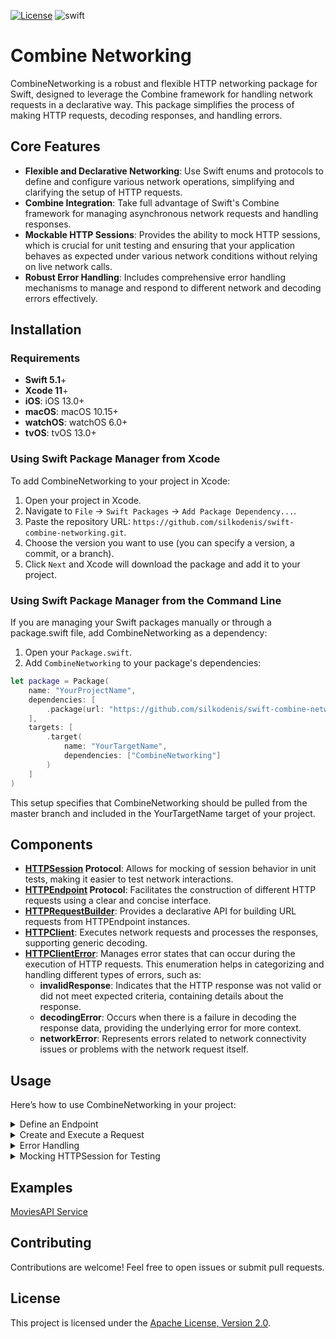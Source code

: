 [![License](https://img.shields.io/github/license/silkodenis/swift-combine-networking.svg)](https://github.com/silkodenis/swift-combine-networking/blob/main/LICENSE)
![swift](https://github.com/silkodenis/swift-combine-networking/actions/workflows/swift.yml/badge.svg?branch=main)

# Combine Networking

CombineNetworking is a robust and flexible HTTP networking package for Swift, designed to leverage the Combine framework for handling network requests in a declarative way. This package simplifies the process of making HTTP requests, decoding responses, and handling errors.

## Core Features

- **Flexible and Declarative Networking**: Use Swift enums and protocols to define and configure various network operations, simplifying and clarifying the setup of HTTP requests.
- **Combine Integration**: Take full advantage of Swift's Combine framework for managing asynchronous network requests and handling responses.
- **Mockable HTTP Sessions**: Provides the ability to mock HTTP sessions, which is crucial for unit testing and ensuring that your application behaves as expected under various network conditions without relying on live network calls.
- **Robust Error Handling**: Includes comprehensive error handling mechanisms to manage and respond to different network and decoding errors effectively.


## Installation

### Requirements

- **Swift 5.1**+
- **Xcode 11**+
- **iOS**: iOS 13.0+
- **macOS**: macOS 10.15+
- **watchOS**: watchOS 6.0+
- **tvOS**: tvOS 13.0+

### Using Swift Package Manager from Xcode
To add CombineNetworking to your project in Xcode:
1. Open your project in Xcode.
2. Navigate to `File` → `Swift Packages` → `Add Package Dependency...`.
3. Paste the repository URL: `https://github.com/silkodenis/swift-combine-networking.git`.
4. Choose the version you want to use (you can specify a version, a commit, or a branch).
5. Click `Next` and Xcode will download the package and add it to your project.

### Using Swift Package Manager from the Command Line

If you are managing your Swift packages manually or through a package.swift file, add CombineNetworking as a dependency:

1. Open your `Package.swift`.
2. Add `CombineNetworking` to your package's dependencies:

```swift
let package = Package(
    name: "YourProjectName",
    dependencies: [
        .package(url: "https://github.com/silkodenis/swift-combine-networking.git", .upToNextMajor(from: "1.0.0"))
    ],
    targets: [
        .target(
            name: "YourTargetName",
            dependencies: ["CombineNetworking"]
        )
    ]
)
```

This setup specifies that CombineNetworking should be pulled from the master branch and included in the YourTargetName target of your project.

## Components

- **[HTTPSession](https://github.com/silkodenis/swift-combine-networking/blob/main/Sources/CombineNetworking/HTTPSession.swift) Protocol**: Allows for mocking of session behavior in unit tests, making it easier to test network interactions.
- **[HTTPEndpoint](https://github.com/silkodenis/swift-combine-networking/blob/main/Sources/CombineNetworking/HTTPEndpoint.swift) Protocol**: Facilitates the construction of different HTTP requests using a clear and concise interface.
- **[HTTPRequestBuilder](https://github.com/silkodenis/swift-combine-networking/blob/main/Sources/CombineNetworking/HTTPRequestBuilder.swift)**: Provides a declarative API for building URL requests from HTTPEndpoint instances.
- **[HTTPClient](https://github.com/silkodenis/swift-combine-networking/blob/main/Sources/CombineNetworking/HTTPClient.swift)**: Executes network requests and processes the responses, supporting generic decoding.
- **[HTTPClientError](https://github.com/silkodenis/swift-combine-networking/blob/main/Sources/CombineNetworking/HTTPClient.swift)**: Manages error states that can occur during the execution of HTTP requests. This enumeration helps in categorizing and handling different types of errors, such as:
  - **invalidResponse**: Indicates that the HTTP response was not valid or did not meet expected criteria, containing details about the response.
  - **decodingError**: Occurs when there is a failure in decoding the response data, providing the underlying error for more context.
  - **networkError**: Represents errors related to network connectivity issues or problems with the network request itself.
  
## Usage
Here’s how to use CombineNetworking in your project:

<details>
<summary>Define an Endpoint</summary>
    
First, define your endpoints using the HTTPEndpoint protocol:

```swift
enum Endpoint {
    case createUser
    case fetchUser(id: Int)
    case updateUser(id: Int)
    case deleteUser(id: Int)
}

extension Endpoint: HTTPEndpoint {
    var baseURL: URL {
        return URL(string: "https://api.example.com")!
    }
    
    var path: String {
        switch self {
        case .createUser:
            return "/users"
        case .fetchUser(let id), .updateUser(let id), .deleteUser(let id):
            return "/users/\(id)"
        }
    }
    
    var method: HTTPMethod {
        switch self {
        case .createUser:
            return .post
        case .fetchUser:
            return .get
        case .updateUser:
            return .put
        case .deleteUser:
            return .delete
        }
    }
    
    var headers: [String: String]? {
        return ["Content-Type": "application/json"]
    }
    
    var parameters: [String: Any]? {
        switch self {
        case .createUser, .updateUser:
            return ["param": "value"]  // Example parameters.
        default:
            return nil
        }
    }
}
```
</details>

<details>
<summary>Create and Execute a Request</summary>
    
```swift
struct UserDataDTO: Codable {
    let name: String
}

let builder = HTTPRequestBuilder<Endpoint>(jsonEncoder: JSONEncoder())
let client = HTTPClient(jsonDecoder: JSONDecoder(), session: URLSession.shared)

func fetchUser(id: Int) -> AnyPublisher<UserDataDTO, Error> {
        builder.request(.fetchUser(id: id))
            .flatMap(client.execute)
            .eraseToAnyPublisher()
}
```

Replace `UserDataDTO` with the appropriate data model expected from the API. Ensure that this model conforms to the `Codable` protocol, which enables it to be easily decoded from JSON or encoded to JSON, depending on your needs.
</details>


<details>
<summary>Error Handling</summary>
Here's how you might call fetchUser and handle various potential errors:
  
```swift
fetchUser(id: 123)
    .sink(receiveCompletion: { completion in
        switch completion {
        case .finished:
            print("Fetch completed successfully.")
        case .failure(let error):
            switch error {
            case let HTTPClientError.invalidResponse(details):
                print("Invalid response: Status code \(details.statusCode). Description: \(details.description ?? "No description")")
            case let HTTPClientError.decodingError(decodingError):
                print("Decoding error: \(decodingError.localizedDescription)")
            case let HTTPClientError.networkError(networkError):
                print("Network error: \(networkError.localizedDescription)")
            default:
                print("An unexpected error occurred: \(error.localizedDescription)")
            }
        }
    }, receiveValue: { userData in
        print("Received user data: \(userData)")
    })
    .store(in: &cancellables)
```

### Understanding the Errors
- **Invalid Response**: Occurs when the server's response doesn't meet the expected criteria, such as an incorrect status code or malformed headers.
- **Decoding Error**: Happens if the JSONDecoder cannot decode the response data into the expected UserDataDTO format.
- **Network Error**: Includes all errors related to connectivity issues, such as timeouts or lack of internet connection.
This approach ensures that your application can gracefully handle different error scenarios, providing a better user experience by dealing with errors appropriately.

</details>
  
<details>
<summary>Mocking HTTPSession for Testing</summary>
You can create a mock session that simulates network responses for testing. This approach is beneficial for unit tests where you want to control the inputs and outputs strictly:

```swift
struct MockSession: HTTPSession {
    func dataTask(for request: URLRequest) -> AnyPublisher<HTTPResponse, URLError> {
        return Fail(error: URLError(.notConnectedToInternet)).eraseToAnyPublisher()
    }
}

// Example of using a mock session:
let mock = HTTPClient(jsonDecoder: JSONDecoder(), session: MockSession())
let real = HTTPClient(jsonDecoder: JSONDecoder(), session: URLSession.shared)
```

</details>

## Examples
[MoviesAPI Service](https://github.com/silkodenis/swift-combine-networking/tree/main/Examples/MoviesAPI)

## Contributing

Contributions are welcome! Feel free to open issues or submit pull requests.

## License
This project is licensed under the [Apache License, Version 2.0](LICENSE).
